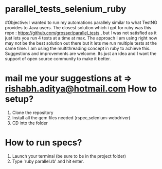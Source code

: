 # parallel_tests_selenium_ruby
#Objective:
I wanted to run my automations parallely similar to what TestNG provides to Java users. The closest solution which i got for ruby was 
this repo : https://github.com/grosser/parallel_tests , but I was not satisfied as it just lets you run 4 tests at a time at max. The approach I am
using right now may not be the best solution out there but it lets me run multiple tests at the same time. I am using the multithreading concept
in ruby to achieve this. Suggestions and improvements are welcome. Its just an idea and I want the support of open source community to make it better.

mail me your suggestions at => rishabh.aditya@hotmail.com
How to setup?
===============

1. Clone the repository
2. Install all the gem files needed (rspec,selenium-webdriver) 
3. CD into the folder

How to run specs?
===============
1. Launch your terminal (be sure to be in the project folder)
2. Type 'ruby parallel.rb' and hit enter. 
